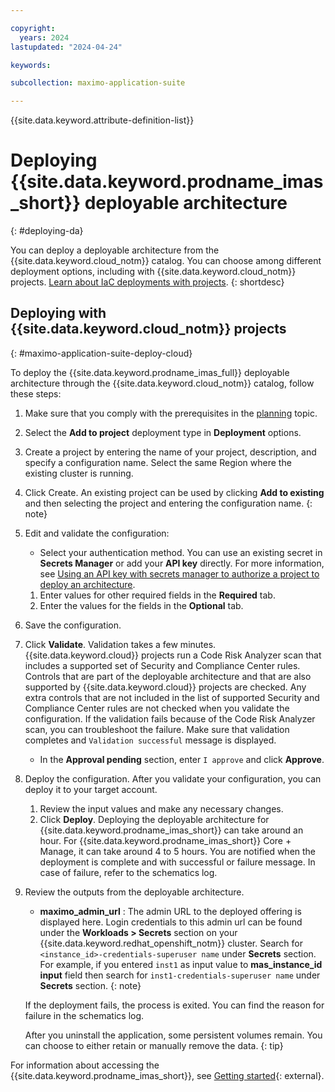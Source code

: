 ```yaml
---

copyright:
  years: 2024
lastupdated: "2024-04-24"

keywords:

subcollection: maximo-application-suite

---
```



{{site.data.keyword.attribute-definition-list}}

# Deploying {{site.data.keyword.prodname_imas_short}} deployable architecture
{: #deploying-da}

You can deploy a deployable architecture from the {{site.data.keyword.cloud_notm}} catalog. You can choose among different deployment options, including with {{site.data.keyword.cloud_notm}} projects. [Learn about IaC deployments with projects](/docs/secure-enterprise?topic=secure-enterprise-understanding-projects).
{: shortdesc}

## Deploying with {{site.data.keyword.cloud_notm}} projects
{: #maximo-application-suite-deploy-cloud}

To deploy the {{site.data.keyword.prodname_imas_full}} deployable architecture through the {{site.data.keyword.cloud_notm}} catalog, follow these steps:

1. Make sure that you comply with the prerequisites in the [planning](/docs/maximo-application-suite?topic=maximo-application-suite-planning) topic.
1. Select the **Add to project** deployment type in **Deployment** options.
1. Create a project by entering the name of your project, description, and specify a configuration name. Select the same Region where the existing cluster is running.
1. Click Create.
   An existing project can be used by clicking **Add to existing** and then selecting the project and entering the configuration name.
   {: note}

1. Edit and validate the configuration:
   - Select your authentication method. You can use an existing secret in **Secrets Manager** or add your **API key** directly.
    For more information, see [Using an API key with secrets manager to authorize a project to deploy an architecture](/docs/secure-enterprise?topic=secure-enterprise-authorize-project).
   1. Enter values for other required fields in the **Required** tab.
   1. Enter the values for the fields in the **Optional** tab.
1. Save the configuration.
1. Click **Validate**. Validation takes a few minutes.
     {{site.data.keyword.cloud}} projects run a Code Risk Analyzer scan that includes a supported set of Security and Compliance Center rules. Controls that are part of the deployable architecture and that are also supported by {{site.data.keyword.cloud}} projects are checked. Any extra controls that are not included in the list of supported Security and Compliance Center rules are not checked when you validate the configuration.
         If the validation fails because of the Code Risk Analyzer scan, you can troubleshoot the failure. Make sure that validation completes and `Validation successful` message is displayed.
   - In the **Approval pending** section, enter `I approve` and click **Approve**.
1. Deploy the configuration. After you validate your configuration, you can deploy it to your target account.
   1. Review the input values and make any necessary changes.
   1. Click **Deploy**.
       Deploying the deployable architecture for {{site.data.keyword.prodname_imas_short}} can take around an hour. For {{site.data.keyword.prodname_imas_short}} Core + Manage, it can take around 4 to 5 hours.
       You are notified when the deployment is complete and with successful or failure message. In case of failure, refer to the schematics log.
1. Review the outputs from the deployable architecture.
   - **maximo_admin_url** : The admin URL to the deployed offering is displayed here.
     Login credentials to this admin url can be found under the **Workloads > Secrets** section on your {{site.data.keyword.redhat_openshift_notm}} cluster. Search for `<instance_id>-credentials-superuser name` under **Secrets** section. For example, if you entered `inst1` as input value to **mas_instance_id input** field then search for `inst1-credentials-superuser name` under **Secrets** section.
     {: note}

    If the deployment fails, the process is exited. You can find the reason for failure in the schematics log.

    After you uninstall the application, some persistent volumes remain. You can choose to either retain or manually remove the data.
    {: tip}

For information about accessing the {{site.data.keyword.prodname_imas_short}}, see [Getting started](https://www.ibm.com/docs/en/mas-cd/continuous-delivery?topic=getting-started){: external}.
